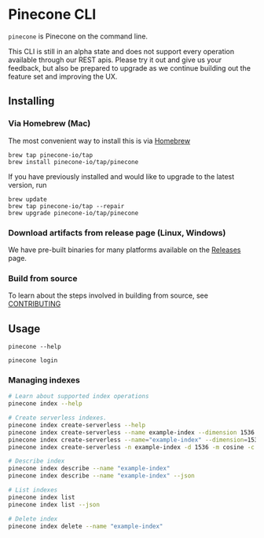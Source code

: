 # Pinecone CLI

`pinecone` is Pinecone on the command line. 

This CLI is still in an alpha state and does not support every operation available through our REST apis. Please try it out and give us your feedback, but also be prepared to upgrade as we continue building out the feature set and improving the UX.

## Installing

### Via Homebrew (Mac)

The most convenient way to install this is via [Homebrew](https://brew.sh)

```brew
brew tap pinecone-io/tap
brew install pinecone-io/tap/pinecone
```

If you have previously installed and would like to upgrade to the latest version, run

```
brew update
brew tap pinecone-io/tap --repair
brew upgrade pinecone-io/tap/pinecone
```

### Download artifacts from release page (Linux, Windows)

We have pre-built binaries for many platforms available on the [Releases](https://github.com/pinecone-io/cli/releases) page.

### Build from source

To learn about the steps involved in building from source, see [CONTRIBUTING](./CONTRIBUTING.md)

## Usage

```shell
pinecone --help

pinecone login
```

### Managing indexes

```sh
# Learn about supported index operations
pinecone index --help

# Create serverless indexes.
pinecone index create-serverless --help
pinecone index create-serverless --name example-index --dimension 1536 --metric cosine --cloud aws --region us-west-2
pinecone index create-serverless --name="example-index" --dimension=1536 --metric="cosine" --cloud="aws" --region="us-west-2"
pinecone index create-serverless -n example-index -d 1536 -m cosine -c aws -r us-west-2

# Describe index
pinecone index describe --name "example-index"
pinecone index describe --name "example-index" --json

# List indexes
pinecone index list
pinecone index list --json

# Delete index
pinecone index delete --name "example-index"
```
